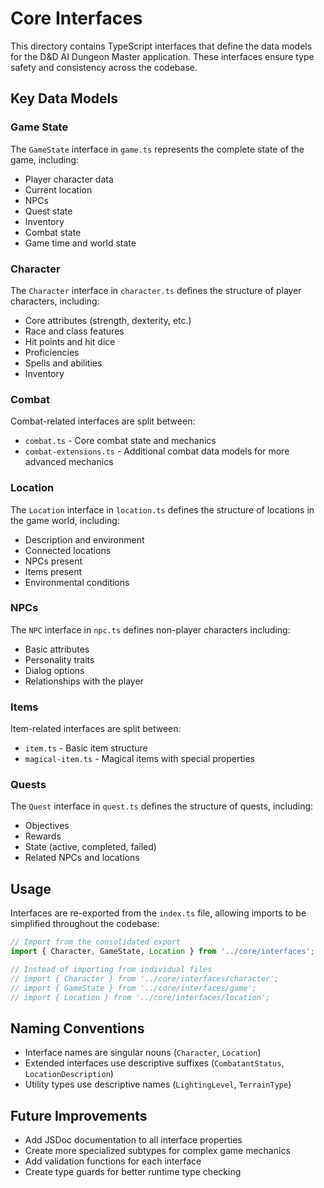 # Core Interfaces

This directory contains TypeScript interfaces that define the data models for the D&D AI Dungeon Master application. These interfaces ensure type safety and consistency across the codebase.

## Key Data Models

### Game State

The `GameState` interface in `game.ts` represents the complete state of the game, including:
- Player character data
- Current location
- NPCs
- Quest state
- Inventory
- Combat state
- Game time and world state

### Character

The `Character` interface in `character.ts` defines the structure of player characters, including:
- Core attributes (strength, dexterity, etc.)
- Race and class features
- Hit points and hit dice
- Proficiencies
- Spells and abilities
- Inventory

### Combat

Combat-related interfaces are split between:
- `combat.ts` - Core combat state and mechanics
- `combat-extensions.ts` - Additional combat data models for more advanced mechanics

### Location

The `Location` interface in `location.ts` defines the structure of locations in the game world, including:
- Description and environment
- Connected locations
- NPCs present
- Items present
- Environmental conditions

### NPCs

The `NPC` interface in `npc.ts` defines non-player characters including:
- Basic attributes
- Personality traits
- Dialog options
- Relationships with the player

### Items

Item-related interfaces are split between:
- `item.ts` - Basic item structure
- `magical-item.ts` - Magical items with special properties

### Quests

The `Quest` interface in `quest.ts` defines the structure of quests, including:
- Objectives
- Rewards
- State (active, completed, failed)
- Related NPCs and locations

## Usage

Interfaces are re-exported from the `index.ts` file, allowing imports to be simplified throughout the codebase:

```typescript
// Import from the consolidated export
import { Character, GameState, Location } from '../core/interfaces';

// Instead of importing from individual files
// import { Character } from '../core/interfaces/character';
// import { GameState } from '../core/interfaces/game';
// import { Location } from '../core/interfaces/location';
```

## Naming Conventions

- Interface names are singular nouns (`Character`, `Location`)
- Extended interfaces use descriptive suffixes (`CombatantStatus`, `LocationDescription`)
- Utility types use descriptive names (`LightingLevel`, `TerrainType`)

## Future Improvements

- Add JSDoc documentation to all interface properties
- Create more specialized subtypes for complex game mechanics
- Add validation functions for each interface
- Create type guards for better runtime type checking 